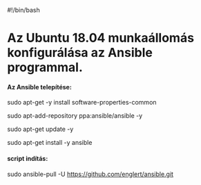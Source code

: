#!/bin/bash

# Az Ubuntu 18.04 munkaállomás konfigurálása az Ansible programmal.

#### Az Ansible telepítése:

sudo apt-get -y install software-properties-common

sudo apt-add-repository ppa:ansible/ansible -y

sudo apt-get update -y

sudo apt-get install -y ansible

#### script indítás:

sudo ansible-pull -U https://github.com/englert/ansible.git


